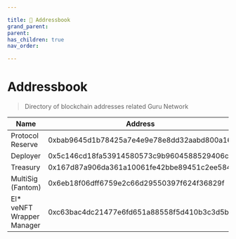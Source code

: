 ```yaml
---

title: 🔖 Addressbook
grand_parent:
parent:
has_children: true
nav_order:

---
```


# Addressbook
> Directory of blockchain addresses related Guru Network


Name | Address | Notes
 ---- | ---- | ----
Protocol Reserve			| 0xbab9645d1b78425a7e4e9e78e8dd32aabd800a16 |
Deployer					| 0x5c146cd18fa53914580573c9b9604588529406ca |
Treasury					| 0x167d87a906da361a10061fe42bbe89451c2ee584 |
MultiSig (Fantom)			| 0x6eb18f06dff6759e2c66d29550397f624f36829f |
El* veNFT Wrapper Manager	| 0xc63bac4dc21477e6fd651a88558f5d410b3c3d5b |